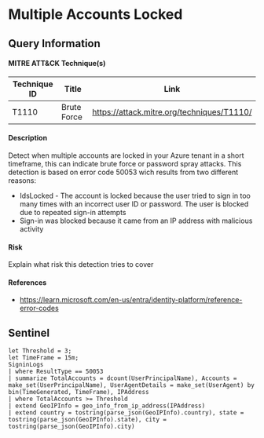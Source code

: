 # Multiple Accounts Locked

## Query Information

#### MITRE ATT&CK Technique(s)

| Technique ID | Title    | Link    |
| ---  | --- | --- |
| T1110 | Brute Force | https://attack.mitre.org/techniques/T1110/ |

#### Description
Detect when multiple accounts are locked in your Azure tenant in a short timeframe, this can indicate brute force or password spray attacks. This detection is based on error code 50053 wich results from two different reasons:
- IdsLocked - The account is locked because the user tried to sign in too many times with an incorrect user ID or password. The user is blocked due to repeated sign-in attempts
- Sign-in was blocked because it came from an IP address with malicious activity

#### Risk
Explain what risk this detection tries to cover

#### References
- https://learn.microsoft.com/en-us/entra/identity-platform/reference-error-codes

## Sentinel
```KQL
let Threshold = 3;
let TimeFrame = 15m;
SigninLogs
| where ResultType == 50053
| summarize TotalAccounts = dcount(UserPrincipalName), Accounts = make_set(UserPrincipalName), UserAgentDetails = make_set(UserAgent) by bin(TimeGenerated, TimeFrame), IPAddress
| where TotalAccounts >= Threshold
| extend GeoIPInfo = geo_info_from_ip_address(IPAddress)
| extend country = tostring(parse_json(GeoIPInfo).country), state = tostring(parse_json(GeoIPInfo).state), city = tostring(parse_json(GeoIPInfo).city)
```
